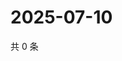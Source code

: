 # 2025-07-10

共 0 条

<!-- BEGIN ZHIHUVIDEO -->
<!-- 最后更新时间 Thu Jul 10 2025 19:10:47 GMT+0800 (China Standard Time) -->

<!-- END ZHIHUVIDEO -->
